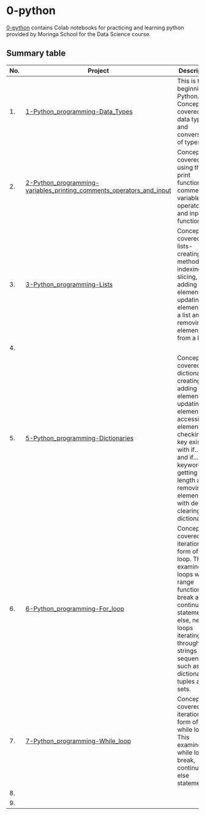 # 0-python

[0-python](https://github.com/Muthoni-Maryanne/Moringa-data_science_course/tree/main/0-python) contains Colab notebooks for practicing and learning python provided by Moringa School for the Data Science course. 

## Summary table

| No.  |Project       | Description    |
|------|--------------| ---------------|
|1.    | [1-Python_programming-Data_Types](https://github.com/Muthoni-Maryanne/Moringa-data_science_course/blob/main/0-python/1-Python_programming-Data_Types.ipynb) | This is the beginning of Python. Concepts covered are data types and conversion of types.|
|2.    |  [2-Python_programming-variables_printing_comments_operators_and_input](https://github.com/Muthoni-Maryanne/Moringa-data_science_course/blob/main/0-python/2-Python_programming-variables_printing_comments_operators_and_input.ipynb) | Concepts covered are using the print function, comments, variables, operators and input function. |
|3.    |  [3-Python_programming-Lists](https://github.com/Muthoni-Maryanne/Moringa-data_science_course/blob/main/0-python/3-Python_programming-Lists.ipynb) |  Concept covered is lists- creating, list methods, indexing, slicing, adding elements, updating elements in a list and removing elements from a list. |
|4.    |               |               |
|5.    | [5-Python_programming-Dictionaries](https://github.com/Muthoni-Maryanne/Moringa-data_science_course/blob/main/0-python/5-Python_programming-Dictionaries.ipynb) | Concept covered is dictionaries- creating, adding elements, updating elements, accessing elements, checking if a key exists with if...in and if...not in keywords, getting length and removing elements with del or clearing the dictionary. |
|6.    | [6-Python_programming-For_loop](https://github.com/Muthoni-Maryanne/Moringa-data_science_course/blob/main/0-python/6-Python_programming-For_loop.ipynb) | Concept covered is iteration in form of for loop. This examines for loops with range function, break and continue statements, else, nested loops iterating through strings and sequences such as lists, dictionaries, tuples and sets. |
|7.    | [7-Python_programming-While_loop](https://github.com/Muthoni-Maryanne/Moringa-data_science_course/blob/main/0-python/7-Python_programming-While_loop.ipynb) |  Concept covered is iteration in form of while loop. This examines while loop, break, continue and else  statement. |
|8.    |               |               |
|9.    |               |               |
